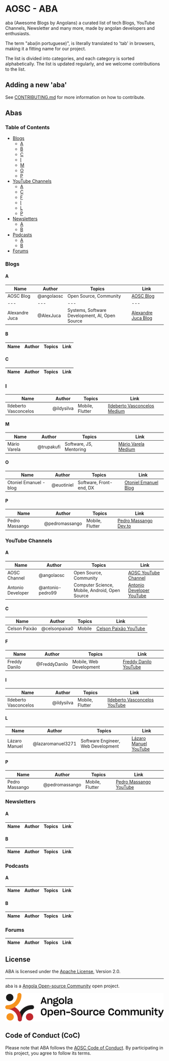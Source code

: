 # AOSC - ABA

aba (Awesome Blogs by Angolans) a curated list of tech Blogs, YouTube Channels, Newsletter and many more, made by angolan developers and enthusiasts.

The term "aba(in portuguese)", is literally translated to 'tab' in browsers, making it a fitting name for our project.

The list is divided into categories, and each category is sorted alphabetically.
The list is updated regularly, and we welcome contributions to the list.

## Adding a new 'aba'

See [CONTRIBUTING.md](./CONTRIBUTING.md) for more information on how to contribute.

## Abas

### Table of Contents

- [Blogs](#blogs)
  - [A](#a)
  - [B](#b)
  - [C](#c)
  - [I](#i)
  - [M](#m)
  - [O](#o)
  - [P](#p)
- [YouTube Channels](#youtube-channels)
  - [A](#a-1)
  - [C](#c-1)
  - [F](#f)
  - [I](#i-1)
  - [L](#l)
  - [P](#p-1)
- [Newsletters](#newsletters)
  - [A](#a-2)
  - [B](#b-2)
- [Podcasts](#podcasts)
  - [A](#a-3)
  - [B](#b)
- [Forums](#forums)

### Blogs

#### A

| Name           | Author     | Topics                                         | Link                                      |
| -------------- | ---------- | ---------------------------------------------- | ----------------------------------------- |
| AOSC Blog      | @angolaosc | Open Source, Community                         | [AOSC Blog](https://blog.angolaosc.org)   |
| ---            | ---        | ---                                            | ---                                       |
| Alexandre Juca | @AlexJuca  | Systems, Software Development, AI, Open Source | [Alexandre Juca Blog](https://0xffa4.com) |

#### B

| Name | Author | Topics | Link |
| ---- | ------ | ------ | ---- |

#### C

| Name | Author | Topics | Link |
| ---- | ------ | ------ | ---- |

### I

| Name                  | Author     | Topics          | Link                                                          |
| --------------------- | ---------- | --------------- | ------------------------------------------------------------- |
| Ildeberto Vasconcelos | @ildysilva | Mobile, Flutter | [Ildeberto Vasconcelos Medium](https://ildysilva.medium.com/) |

#### M

| Name         | Author     | Topics                  | Link                                                     |
| ------------ | ---------- | ----------------------- | -------------------------------------------------------- |
| Mário Varela | @trupakufi | Software, JS, Mentoring | [Mário Varela Medium](https://mariovarela99.medium.com/) |

#### O

| Name                   | Author     | Topics                  | Link                                               |
| ---------------------- | ---------- | ----------------------- | -------------------------------------------------- |
| Otoniel Emanuel - blog | @euotiniel | Software, Front-end, DX | [Otoniel Emanuel Blog](https://euotiniel.com/blog) |

#### P

| Name           | Author         | Topics          | Link                                                  |
| -------------- | -------------- | --------------- | ----------------------------------------------------- |
| Pedro Massango | @pedromassango | Mobile, Flutter | [Pedro Massango Dev.to](https://dev.to/pedromassango) |

### YouTube Channels

#### A

| Name              | Author           | Topics                                         | Link                                                            |
| ----------------- | ---------------- | ---------------------------------------------- | --------------------------------------------------------------- |
| AOSC Channel      | @angolaosc       | Open Source, Community                         | [AOSC YouTube Channel](https://www.youtube.com/@angolaosc)      |
| Antonio Developer | @antonio-pedro99 | Computer Science, Mobile, Android, Open Source | [Antonio Developer YouTube](https://www.youtube.com/@antdev010) |

#### C

| Name          | Author        | Topics | Link                                                          |
| ------------- | ------------- | ------ | ------------------------------------------------------------- |
| Celson Paixão | @celsonpaixa0 | Mobile | [Celson Paixão YouTube](http://www.youtube.com/@celsonpaixa0) |

#### F

| Name          | Author        | Topics                  | Link                                                           |
| ------------- | ------------- | ----------------------- | -------------------------------------------------------------- |
| Freddy Danilo | @FreddyDanilo | Mobile, Web Development | [Freddy Danilo YouTube](https://www.youtube.com/@FreddyDanilo) |

#### I

| Name                  | Author     | Topics          | Link                                                                 |
| --------------------- | ---------- | --------------- | -------------------------------------------------------------------- |
| Ildeberto Vasconcelos | @ildysilva | Mobile, Flutter | [Ildeberto Vasconcelos YouTube](https://www.youtube.com/@ildebertov) |

#### L

| Name          | Author            | Topics                             | Link                                                               |
| ------------- | ----------------- | ---------------------------------- | ------------------------------------------------------------------ |
| Lázaro Manuel | @lazaromanuel3271 | Software Engineer, Web Development | [Lázaro Manuel YouTube](https://www.youtube.com/@lazaromanuel3271) |

#### P

| Name           | Author         | Topics          | Link                                                             |
| -------------- | -------------- | --------------- | ---------------------------------------------------------------- |
| Pedro Massango | @pedromassango | Mobile, Flutter | [Pedro Massango YouTube](https://www.youtube.com/@pedromassango) |

### Newsletters

#### A

| Name | Author | Topics | Link |
| ---- | ------ | ------ | ---- |

#### B

| Name | Author | Topics | Link |
| ---- | ------ | ------ | ---- |

### Podcasts

#### A

| Name | Author | Topics | Link |
| ---- | ------ | ------ | ---- |

#### B

| Name | Author | Topics | Link |
| ---- | ------ | ------ | ---- |

### Forums

| Name | Author | Topics | Link |
| ---- | ------ | ------ | ---- |

## License

ABA is licensed under the [Apache License](./LICENSE), Version 2.0.

---

aba is a <a href="http://github.com/angolaosc">Angola Open-source Community</a> open project.

![Angola Open-source Community](https://raw.githubusercontent.com/angolaosc/.github/main/logo/aosc.png)

## Code of Conduct (CoC)

Please note that ABA follows the [AOSC Code of Conduct](https://github.com/angolaosc/.github/blob/main/CODE_OF_CONDUCT.md).
By participating in this project, you agree to follow its terms.
